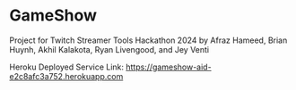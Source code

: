# GameShow
Project for Twitch Streamer Tools Hackathon 2024 by Afraz Hameed, Brian Huynh, Akhil Kalakota, Ryan Livengood, and Jey Venti

Heroku Deployed Service Link: https://gameshow-aid-e2c8afc3a752.herokuapp.com
